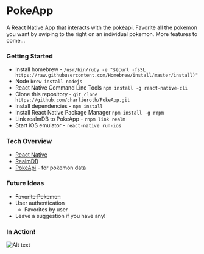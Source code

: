 # PokeApp
A React Native App that interacts with the [pokéapi](http://pokeapi.co/). Favorite all the pokemon you want by swiping to the right on an individual pokemon. More features to come...

### Getting Started
* Install homebrew - `/usr/bin/ruby -e "$(curl -fsSL https://raw.githubusercontent.com/Homebrew/install/master/install)"`
* Node `brew install nodejs`
* React Native Command Line Tools `npm install -g react-native-cli`
* Clone this repository - `git clone https://github.com/charlieroth/PokeApp.git`
* Install dependencies - `npm install`
* Install React Native Package Manager `npm install -g rnpm`
* Link realmDB to PokeApp - `rnpm link realm`
* Start iOS emulator - `react-native run-ios`

### Tech Overview
*  [React Native](https://facebook.github.io/react-native/)
* [RealmDB](https://realm.io)
* [PokeApi](http://pokeapi.co) - for pokemon data

### Future Ideas
* ~~Favorite Pokemon~~
* User authentication
  * Favorites by user
* Leave a suggestion if you have any!


### In Action!

![Alt text](https://s20.postimg.org/6hlz6zn4d/Poke_App_Demo.gif)
